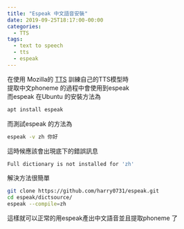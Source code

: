 ```yaml
---
title: "Espeak 中文語音安裝"
date: 2019-09-25T18:17:00-00:00
categories:
  - TTS
tags:
  - text to speech
  - tts
  - espeak
---
```


在使用 Mozilla的 [TTS](https://github.com/mozilla/TTS) 訓練自己的TTS模型時  
提取中文phoneme 的過程中會使用到espeak  
而espeak 在Ubuntu 的安裝方法為  
```bash
apt install espeak
```  
而測試espeak 的方法為  
```bash
espeak -v zh 你好
```
這時候應該會出現底下的錯誤訊息  
```bash
Full dictionary is not installed for 'zh'
```
解決方法很簡單   
```bash
git clone https://github.com/harry0731/espeak.git
cd espeak/dictsource/
espeak --compile=zh
```  
這樣就可以正常的用espeak產出中文語音並且提取phoneme 了